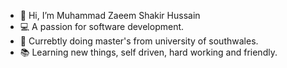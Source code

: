 - 👋 Hi, I’m Muhammad Zaeem Shakir Hussain
- 💻 A passion for software development.
- 🏢 Currebtly doing master's from university of southwales.
- 📚 Learning new things, self driven, hard working and friendly.


<!---
ZaeemShakir/ZaeemShakir is a ✨ special ✨ repository because its `README.md` (this file) appears on your GitHub profile.
You can click the Preview link to take a look at your changes.
--->
